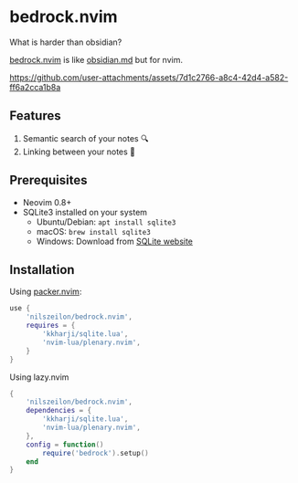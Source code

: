 # bedrock.nvim

What is harder than obsidian?

[bedrock.nvim](https://github.com/nilszeilon/bedrock.nvim) is like [obsidian.md](https://obisidian.md) but for nvim.


https://github.com/user-attachments/assets/7d1c2766-a8c4-42d4-a582-ff6a2cca1b8a


## Features

1. Semantic search of your notes 🔍
2. Linking between your notes 🔗

## Prerequisites

- Neovim 0.8+
- SQLite3 installed on your system
  - Ubuntu/Debian: `apt install sqlite3`
  - macOS: `brew install sqlite3`
  - Windows: Download from [SQLite website](https://www.sqlite.org/download.html)


## Installation

Using [packer.nvim](https://github.com/wbthomason/packer.nvim):

```lua
use {
    'nilszeilon/bedrock.nvim',
    requires = {
        'kkharji/sqlite.lua',
        'nvim-lua/plenary.nvim',
    }
}
```

Using lazy.nvim

```lua
{
    'nilszeilon/bedrock.nvim',
    dependencies = {
        'kkharji/sqlite.lua',
        'nvim-lua/plenary.nvim',
    },
    config = function()
        require('bedrock').setup()
    end
}
```
